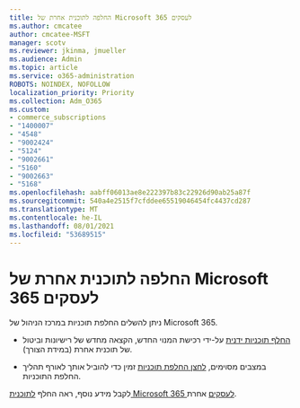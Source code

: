 ```yaml
---
title: החלפה לתוכנית אחרת של Microsoft 365 לעסקים
ms.author: cmcatee
author: cmcatee-MSFT
manager: scotv
ms.reviewer: jkinma, jmueller
ms.audience: Admin
ms.topic: article
ms.service: o365-administration
ROBOTS: NOINDEX, NOFOLLOW
localization_priority: Priority
ms.collection: Adm_O365
ms.custom:
- commerce_subscriptions
- "1400007"
- "4548"
- "9002424"
- "5124"
- "9002661"
- "5160"
- "9002663"
- "5168"
ms.openlocfilehash: aabff06013ae8e222397b83c22926d90ab25a87f
ms.sourcegitcommit: 540a4e2515f7cfddee65519046454fc4437cd287
ms.translationtype: MT
ms.contentlocale: he-IL
ms.lasthandoff: 08/01/2021
ms.locfileid: "53689515"
---
```

# <a name="switch-to-a-different-microsoft-365-for-business-plan"></a>החלפה לתוכנית אחרת של Microsoft 365 לעסקים

ניתן להשלים החלפת תוכניות במרכז הניהול של Microsoft 365.

- [החלף תוכניות ידנית](https://docs.microsoft.com/microsoft-365/commerce/subscriptions/switch-plans-manually) על-ידי רכישת המנוי החדש, הקצאה מחדש של רישיונות וביטול של תוכנית אחרת (במידת הצורך).

- במצבים מסוימים, [לחצן החלפת תוכניות](https://docs.microsoft.com/microsoft-365/commerce/subscriptions/switch-to-a-different-plan#use-the-switch-plans-button) זמין כדי להוביל אותך לאורף תהליך החלפת התוכניות.

לקבל מידע נוסף, ראה החלף [לתוכנית Microsoft 365 לעסקים](https://docs.microsoft.com/microsoft-365/commerce/subscriptions/switch-to-a-different-plan) אחרת.
